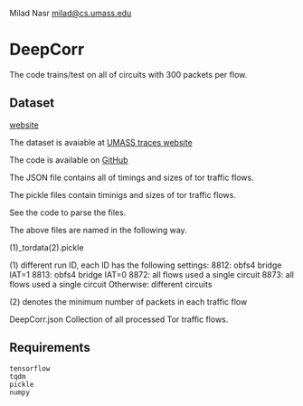Milad Nasr <milad@cs.umass.edu>

# DeepCorr

The code trains/test on all of circuits with 300 packets per flow.

## Dataset

[website](https://people.cs.umass.edu/~amir/FlowCorrelation.html)

The dataset is avaiable at [UMASS traces website](http://traces.cs.umass.edu)

The code is available on [GitHub](https://github.com/SPIN-UMass/DeepCorr/blob/master/README.md)

The JSON file contains all of timings and sizes of tor traffic flows.

The pickle files contain timinigs and sizes of tor traffic flows.

See the code to parse the files.

The above files are named in the following way. 

(1)_tordata(2).pickle

(1)	different run ID, each ID has the following settings:
8812: obfs4 bridge IAT=1
8813: obfs4 bridge IAT=0
8872: all flows used a single circuit
8873: all flows used a single circuit
Otherwise: different circuits	
	

(2)	denotes the minimum number of packets in each traffic flow


DeepCorr.json
	Collection of all processed Tor traffic flows.


## Requirements
```
tensorflow
tqdm
pickle
numpy
```
